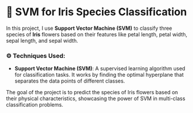 # 🌸 SVM for Iris Species Classification

In this project, I use **Support Vector Machine (SVM)** to classify three species of **Iris** flowers based on their features like petal length, petal width, sepal length, and sepal width.

### ⚙️ Techniques Used:
- **Support Vector Machine (SVM)**: A supervised learning algorithm used for classification tasks. It works by finding the optimal hyperplane that separates the data points of different classes.

The goal of the project is to predict the species of Iris flowers based on their physical characteristics, showcasing the power of SVM in multi-class classification problems.
